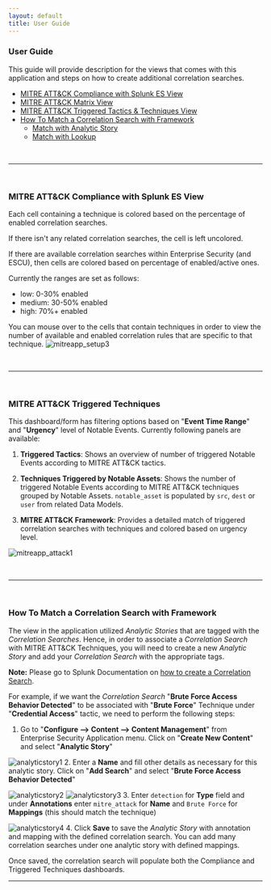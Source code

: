 ```yaml
---
layout: default
title: User Guide
---
```


### User Guide
This guide will provide description for the views that comes with this application and steps on how to create additional correlation searches.

* [MITRE ATT&CK Compliance with Splunk ES View](#mitre-attck-compliance-with-splunk-es-view)
* [MITRE ATT&CK Matrix View](#mitre-attck-matrix-view)
* [MITRE ATT&CK Triggered Tactics & Techniques View](#mitre-attck-triggered-tactics--techniques-view)
* [How To Match a Correlation Search with Framework](#how-to-match-a-correlation-search-with-framework)
    - [Match with Analytic Story](#match-with-analytic-story)
    - [Match with Lookup](#match-with-lookup)

&nbsp;


---


&nbsp;
### MITRE ATT&CK Compliance with Splunk ES View
Each cell containing a technique is colored based on the percentage of enabled correlation searches.

If there isn't any related correlation searches, the cell is left uncolored.

If there are available correlation searches within Enterprise Security (and ESCU), then cells are colored based on percentage of enabled/active ones.

Currently the ranges are set as follows:

* low: 0-30% enabled
* medium: 30-50% enabled
* high: 70%+ enabled

You can mouse over to the cells that contain techniques in order to view the number of available and enabled correlation rules that are specific to that technique.
  ![mitreapp_setup3]

  &nbsp;


  ---


  &nbsp;

### MITRE ATT&CK Triggered Techniques
This dashboard/form has filtering options based on "**Event Time Range**" and "**Urgency**" level of Notable Events.  Currently following panels are available:

1. **Triggered Tactics**: Shows an overview of number of triggered Notable Events according to MITRE ATT&CK tactics.

2. **Techniques Triggered by Notable Assets**: Shows the number of triggered Notable Events according to MITRE ATT&CK techniques grouped by Notable Assets.  ``notable_asset`` is populated by ``src``, ``dest`` or ``user`` from related Data Models.

3. **MITRE ATT&CK Framework**: Provides a detailed match of triggered correlation searches with techniques and colored based on urgency level.

  ![mitreapp_attack1]

  &nbsp;


  ---


  &nbsp;
### How To Match a Correlation Search with Framework
The view in the application utilized *Analytic Stories* that are tagged with the *Correlation Searches*.  Hence, in order to associate a *Correlation Search* with MITRE ATT&CK Techniques, you will need to create a new *Analytic Story* and add your *Correlation Search* with the appropriate tags.

**Note:** Please go to Splunk Documentation on [how to create a Correlation Search](https://docs.splunk.com/Documentation/ES/latest/Admin/Createcorrelationsearches).

For example, if we want the *Correlation Search* "**Brute Force Access Behavior Detected**" to be associated with "**Brute Force**" Technique under "**Credential Access**" tactic, we need to perform the following steps:

1. Go to "**Configure --> Content --> Content Management**" from Enterprise Security Application menu.  Click on "**Create New Content**" and select "**Analytic Story**"

  ![analyticstory1]
2. Enter a **Name** and fill other details as necessary for this analytic story.  Click on "**Add Search**" and select "**Brute Force Access Behavior Detected**"

  ![analyticstory2]
  ![analyticstory3]
3. Enter ``detection`` for **Type** field and under **Annotations** enter ``mitre_attack`` for **Name** and ``Brute Force`` for **Mappings** (this should match the technique)

  ![analyticstory4]
4. Click **Save** to save the *Analytic Story* with annotation and mapping with the defined correlation search.  You can add many correlation searches under one analytic story with defined mappings.

Once saved, the correlation search will populate both the Compliance and Triggered Techniques dashboards.

---


[mitreapp_setup3]: assets/img/mitreapp_setup3.png
[triggered_techniques1]: assets/img/triggered_techniques1.png
[mitreapp_attack1]: assets/img/mitreapp_attack1.png
[analyticstory1]: assets/img/analyticstory1.png
[analyticstory2]: assets/img/analyticstory2.png
[analyticstory3]: assets/img/analyticstory3.png
[analyticstory4]: assets/img/analyticstory4.png
[lookup_editor1]: assets/img/lookup_editor1.png
